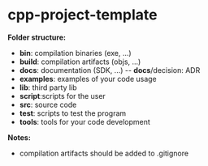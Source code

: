 # cpp-project-template

__Folder structure:__
- __bin__: compilation binaries (exe, ...)
- __build__: compilation artifacts (objs, ...)
- __docs__: documentation (SDK, ...)
 -- __docs__/decision: ADR
- __examples__: examples of your code usage
- __lib__: third party lib
- __script__:scripts for the user
- __src__: source code
- __test__: scripts to test the program
- __tools__: tools for your code development

__Notes:__
 - compilation artifacts should be added to .gitignore

